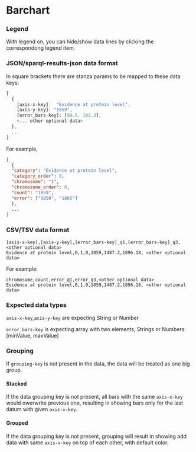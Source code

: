 # Barchart

### Legend

With legend on, you can hide/show data lines by clicking the correspondong legend item.

### JSON/sparql-results-json data format

In square brackets there are stanza params to be mapped to these data keys:

```js
[
  {
    [axis-x-key]:  "Evidence at protein level",
    [axis-y-key]: "1859",
    [error_bars-key]: [98.5, 102.3],
    <... other optional data>
  },
  ...
]
```

For example,

```json
[
  {
  "category": "Evidence at protein level",
  "category_order": 0,
  "chromosome": "1",
  "chromosome_order": 0,
  "count": "1859",
  "error": ["1850", "1865"]
  },
  ...
]

```

### CSV/TSV data format

```csv
[axis-x-key],[axis-y-key],[error_bars-key]_q1,[error_bars-key]_q3,<other optional data>
Evidence at protein level,0,1,0,1859,1487.2,1896.18, <other optional data>
```

For example:

```csv
chromosome,count,error_q1,error_q3,<other optional data>
Evidence at protein level,0,1,0,1859,1487.2,1896.18, <other optional data>
```

### Expected data types

`axis-x-key`,`axis-y-key` are expecting String or Number

`error_bars-key` is expecting array with two elements, Strings or Numbers: [minValue, maxValue]

### Grouping

If `grouping-key` is not present in the data, the data will be treated as one big group.

#### Stacked

If the data grouping key is not present, all bars with the same `axis-x-key` would owerwrite previous one, resulting in showing bars only for the last datum with given `axis-x-key`.

#### Grouped

If the data grouping key is not present, grouping will result in showing add data with same `axis-x-key` on top of each other, with default color.
